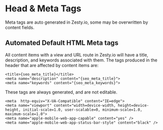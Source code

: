 # Head & Meta Tags

Meta tags are auto generated in Zesty.io, some may be overwritten by content fields.

## Automated Default HTML Meta tags

All content items with a view and URL route in Zesty.io will have a title, description, and keywords associated with them. The tags produced in the header that are affected by content items are:

```markup
<title>{seo_meta_title}</title>
<meta name="description" content="{seo_meta_title}">
<meta name="keywords" content="{seo_meta_keywords}">
```

These tags are always generated, and are not editable.

```markup
<meta  http-equiv="X-UA-Compatible" content="IE=edge">
<meta name="viewport" content="width=device-width, height=device-height, initial-scale=1.0, user-scalable=0, minimum-scale=1.0, maximum-scale=1.0">
<meta name="apple-mobile-web-app-capable" content="yes" />
<meta name="apple-mobile-web-app-status-bar-style" content="black" />
```

